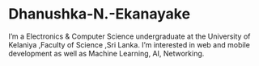# Dhanushka-N.-Ekanayake
I’m a Electronics &amp; Computer Science undergraduate at the University of Kelaniya ,Faculty of Science ,Sri Lanka. I’m interested in web and mobile development as well as Machine Learning, AI, Networking.
